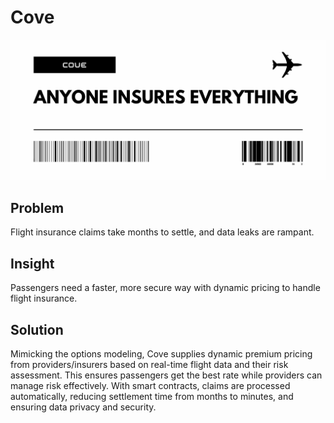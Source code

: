 # Cove

![Cove banner](assets/encrypt.png)
## Problem
Flight insurance claims take months to settle, and data leaks are rampant.

## Insight
Passengers need a faster, more secure way with dynamic pricing to handle flight insurance.

## Solution
Mimicking the options modeling, Cove supplies dynamic premium pricing from providers/insurers based on real-time flight data and their risk assessment. This ensures passengers get the best rate while providers can manage risk effectively. With smart contracts, claims are processed automatically, reducing settlement time from months to minutes, and ensuring data privacy and security.